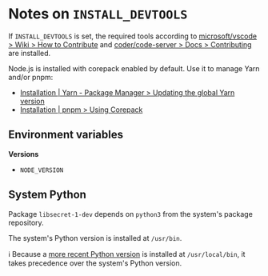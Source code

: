 # Notes on `INSTALL_DEVTOOLS`

If `INSTALL_DEVTOOLS` is set, the required tools according to
[microsoft/vscode > Wiki > How to Contribute](https://github.com/Microsoft/vscode/wiki/How-to-Contribute)
and [coder/code-server > Docs > Contributing](https://github.com/coder/code-server/blob/main/docs/CONTRIBUTING.md)
are installed.

Node.js is installed with corepack enabled by default. Use it to manage Yarn
and/or pnpm:

* [Installation | Yarn - Package Manager > Updating the global Yarn version](https://yarnpkg.com/getting-started/install#updating-the-global-yarn-version)
* [Installation | pnpm > Using Corepack](https://pnpm.io/installation#using-corepack)

## Environment variables

**Versions**

* `NODE_VERSION`

## System Python

Package `libsecret-1-dev` depends on `python3` from the system's package
repository.

The system's Python version is installed at `/usr/bin`.  

:information_source: Because a [more recent Python version](NOTES.md#python) is
installed at `/usr/local/bin`, it takes precedence over the system's Python
version.
